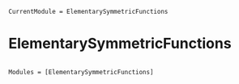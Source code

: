 ```@meta
CurrentModule = ElementarySymmetricFunctions
```

# ElementarySymmetricFunctions

```@index
```

```@autodocs
Modules = [ElementarySymmetricFunctions]
```
